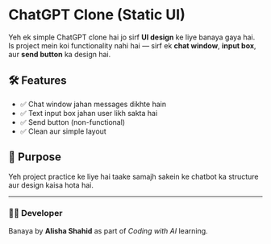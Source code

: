 # ChatGPT Clone (Static UI)

Yeh ek simple ChatGPT clone hai jo sirf **UI design** ke liye banaya gaya hai.  
Is project mein koi functionality nahi hai — sirf ek **chat window**, **input box**, aur **send button** ka design hai.  

## 🛠 Features
- ✅ Chat window jahan messages dikhte hain  
- ✅ Text input box jahan user likh sakta hai  
- ✅ Send button (non-functional)  
- ✅ Clean aur simple layout  

## 🎯 Purpose
Yeh project practice ke liye hai taake samajh sakein ke chatbot ka structure aur design kaisa hota hai.  

---

### 👩‍💻 Developer
Banaya by **Alisha Shahid** as part of *Coding with AI* learning.  
